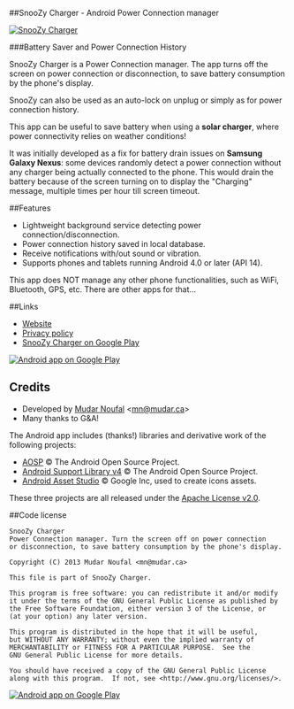 ##SnooZy Charger - Android Power Connection manager

[![SnooZy Charger][img_github]][link_snoozy_playstore]

###Battery Saver and Power Connection History

SnooZy Charger is a Power Connection manager. The app turns off the screen on power connection or disconnection, to save battery consumption by the phone's display. 

SnooZy can also be used as an auto-lock on unplug or simply as for power connection history. 

This app can be useful to save battery when using a **solar charger**, where power connectivity relies on weather conditions!

It was initially developed as a fix for battery drain issues on **Samsung Galaxy Nexus**: some devices randomly detect a power connection without any charger being actually connected to the phone. 
This would drain the battery because of the screen turning on to display the "Charging" message, multiple times per hour till screen timeout.

##Features
* Lightweight background service detecting power connection/disconnection.
* Power connection history saved in local database.
* Receive notifications with/out sound or vibration.
* Supports phones and tablets running Android 4.0 or later (API 14).

This app does NOT manage any other phone functionalities, such as WiFi, Bluetooth, GPS, etc. There are other apps for that…

##Links

* [Website][link_snoozy_website]
* [Privacy policy][link_snoozy_privacy]
* [SnooZy Charger on Google Play][link_snoozy_playstore]

[![Android app on Google Play][img_playstore_badge]][link_snoozy_playstore]

## Credits

* Developed by [Mudar Noufal][link_mudar_ca]  &lt;<mn@mudar.ca>&gt;
* Many thanks to G&A!

The Android app includes (thanks!) libraries and derivative work of the following projects:

* [AOSP][link_lib_aosp] &copy; The Android Open Source Project.
* [Android Support Library v4][link_lib_supportv4] &copy; The Android Open Source Project.
* [Android Asset Studio][link_lib_ui_utils] &copy; Google Inc, used to create icons assets.

These three projects are all released under the [Apache License v2.0][link_apache].

##Code license

    SnooZy Charger
    Power Connection manager. Turn the screen off on power connection
    or disconnection, to save battery consumption by the phone's display.

    Copyright (C) 2013 Mudar Noufal <mn@mudar.ca>

    This file is part of SnooZy Charger.

    This program is free software: you can redistribute it and/or modify
    it under the terms of the GNU General Public License as published by
    the Free Software Foundation, either version 3 of the License, or
    (at your option) any later version.

    This program is distributed in the hope that it will be useful,
    but WITHOUT ANY WARRANTY; without even the implied warranty of
    MERCHANTABILITY or FITNESS FOR A PARTICULAR PURPOSE.  See the
    GNU General Public License for more details.

    You should have received a copy of the GNU General Public License
    along with this program.  If not, see <http://www.gnu.org/licenses/>.

[![Android app on Google Play][img_devices]][link_snoozy_playstore]

[link_snoozy_playstore]: http://play.google.com/store/apps/details?id=ca.mudar.snoozy
[img_github]: http://snoozy.mudar.ca/images/snoozy-github.png
[link_snoozy_website]: http://snoozy.mudar.ca/
[link_snoozy_privacy]: http://snoozy.mudar.ca/privacy.html
[link_mudar_ca]: http://www.mudar.ca/
[link_gpl]: http://www.gnu.org/licenses/gpl.html
[img_devices]: http://snoozy.mudar.ca/images/snoozy-devices.png
[img_playstore_badge]: http://snoozy.mudar.ca/images/en_app_rgb_wo_60.png
[link_lib_aosp]: http://source.android.com/
[link_lib_supportv4]: http://developer.android.com/tools/support-library/
[link_lib_ui_utils]: http://code.google.com/p/android-ui-utils/
[link_apache]: http://www.apache.org/licenses/LICENSE-2.0
